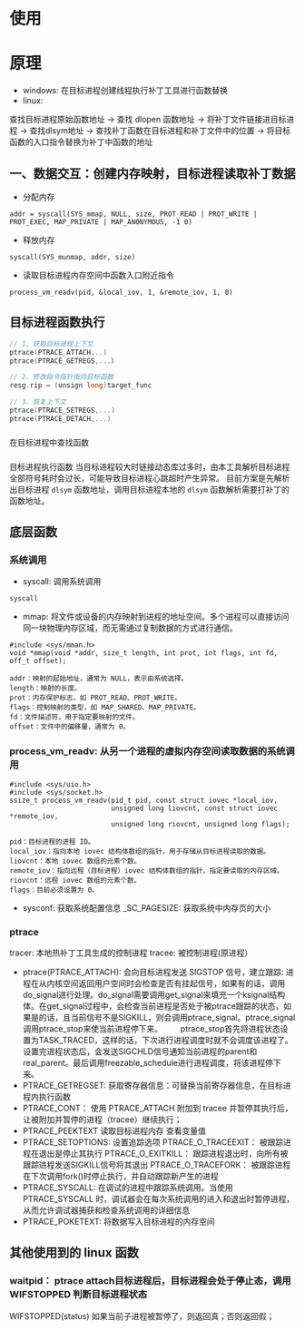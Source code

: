 # 使用



# 原理

- windows: 在目标进程创建线程执行补丁工具进行函数替换
- linux: 

查找目标进程原始函数地址 
  -> 查找 dlopen 函数地址 -> 将补丁文件链接进目标进程 
  -> 查找dlsym地址  -> 查找补丁函数在目标进程和补丁文件中的位置
  -> 将目标函数的入口指令替换为补丁中函数的地址

## 一、数据交互：创建内存映射，目标进程读取补丁数据
- 分配内存
```
addr = syscall(SYS_mmap, NULL, size, PROT_READ | PROT_WRITE | PROT_EXEC, MAP_PRIVATE | MAP_ANONYMOUS, -1 0)
```

- 释放内存
```
syscall(SYS_munmap, addr, size)
```

- 读取目标进程内存空间中函数入口附近指令
```
process_vm_readv(pid, &local_iov, 1, &remote_iov, 1, 0)
```

## 目标进程函数执行
```cpp
// 1、获取目标进程上下文
ptrace(PTRACE_ATTACH,..)
ptrace(PTRACE_GETREGS,...） 

// 2、修改指令指针指向目标函数
resg.rip = (unsign long)target_func

// 3、恢复上下文
ptrace(PTRACE_SETREGS,...)
ptrace(PTRACE_DETACH,...)
```

### 
在目标进程中查找函数
### 


目标进程执行函数
当目标进程较大时链接动态库过多时，由本工具解析目标进程全部符号耗时会过长，可能导致目标进程心跳超时产生异常。
目前方案是先解析出目标进程 `dlsym` 函数地址，调用目标进程本地的 `dlsym` 函数解析需要打补丁的函数地址。

### 

### 

## 底层函数

### 系统调用
- syscall: 调用系统调用
```
syscall
```

- mmap: 将文件或设备的内存映射到进程的地址空间。多个进程可以直接访问同一块物理内存区域，而无需通过复制数据的方式进行通信。
```
#include <sys/mman.h>
void *mmap(void *addr, size_t length, int prot, int flags, int fd, off_t offset);

addr：映射的起始地址，通常为 NULL，表示由系统选择。
length：映射的长度。
prot：内存保护标志，如 PROT_READ、PROT_WRITE。
flags：控制映射的类型，如 MAP_SHARED、MAP_PRIVATE。
fd：文件描述符，用于指定要映射的文件。
offset：文件中的偏移量，通常为 0。
```

### process_vm_readv: 从另一个进程的虚拟内存空间读取数据的系统调用
```
#include <sys/uio.h>
#include <sys/socket.h>
ssize_t process_vm_readv(pid_t pid, const struct iovec *local_iov,
                         unsigned long liovcnt, const struct iovec *remote_iov,
                         unsigned long riovcnt, unsigned long flags);

pid：目标进程的进程 ID。
local_iov：指向本地 iovec 结构体数组的指针，用于存储从目标进程读取的数据。
liovcnt：本地 iovec 数组的元素个数。
remote_iov：指向远程（目标进程）iovec 结构体数组的指针，指定要读取的内存区域。
riovcnt：远程 iovec 数组的元素个数。
flags：目前必须设置为 0。
```

- sysconf: 获取系统配置信息
    _SC_PAGESIZE: 获取系统中内存页的大小

    
  

### ptrace
tracer: 本地热补丁工具生成的控制进程
tracee: 被控制进程(原进程）

- ptrace(PTRACE_ATTACH): 会向目标进程发送 SIGSTOP 信号，建立跟踪:
  进程在从内核空间返回用户空间时会检查是否有挂起信号，如果有的话，调用do_signal进行处理。do_signal需要调用get_signal来填充一个ksignal结构体。在get_signal过程中，会检查当前进程是否处于被ptrace跟踪的状态，如果是的话，且当前信号不是SIGKILL，则会调用ptrace_signal。ptrace_signal调用ptrace_stop来使当前进程停下来。
  ptrace_stop首先将进程状态设置为TASK_TRACED，这样的话，下次进行进程调度时就不会调度该进程了。设置完进程状态后，会发送SIGCHLD信号通知当前进程的parent和real_parent。最后调用freezable_schedule进行进程调度，将该进程停下来。
- PTRACE_GETREGSET: 获取寄存器信息：可替换当前寄存器信息，在目标进程内执行函数
- PTRACE_CONT： 使用 PTRACE_ATTACH 附加到 tracee 并暂停其执行后，让被附加并暂停的进程（tracee）继续执行；
- PTRACE_PEEKTEXT	读取目标进程内存	查看变量值
- PTRACE_SETOPTIONS: 设置追踪选项
  PTRACE_O_TRACEEXIT： 被跟踪进程在退出是停止其执行
  PTRACE_O_EXITKILL： 跟踪进程退出时，向所有被跟踪进程发送SIGKILL信号将其退出
  PTRACE_O_TRACEFORK： 被跟踪进程在下次调用fork()时停止执行，并自动跟踪新产生的进程
- PTRACE_SYSCALL: 在调试的进程中跟踪系统调用。当使用 PTRACE_SYSCALL 时，调试器会在每次系统调用的进入和退出时暂停进程，从而允许调试器捕获和检查系统调用的详细信息
- PTRACE_POKETEXT: 将数据写入目标进程的内存空间
## 其他使用到的 linux 函数
### waitpid： ptrace attach目标进程后，目标进程会处于停止态，调用 WIFSTOPPED 判断目标进程状态
  WIFSTOPPED(status)	如果当前子进程被暂停了，则返回真；否则返回假；

### 
